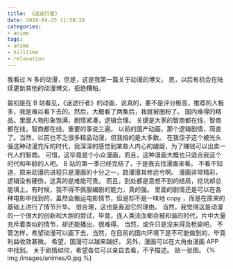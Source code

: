 ```yaml
---
title: 《迷途行者》
date: 2018-04-25 11:58:28
categories:
- anime
tags:
- anime
- killtime
- relaxation
---
```

我看过 N 多的动漫，但是，这是我第一篇关于动漫的博文。
恩，以后有机会在陆续更新其他的动漫博文，拒绝糟粕。
 <!-- more -->
 最初是在 B 站看见，《迷途行者》的动画，说真的，要不是评分极高，推荐的人极多，我是难以看下去的。然后，大概看了两集后，我就被圈粉了。
 国内难得的精品。里面人物形象饱满，剧情紧凑，逻辑合理。
 关键是大家的智商都在线，智商都在线，智商都在线。重要的事说三遍。
 以前的国产动画，那个逻辑剧情，简直了。当然，以前也不乏很多精品动漫，但我指的是大多数。
 在我侄子这个被光头强这种动漫充斥的时代，我深深的感觉到某些人内心的龌龊，为了赚钱可以出卖一代人的智商。
 可惜，这毕竟是个小众漫画，而且，这种漫画大概也只适合我这个时代和年龄的人吧。
 B 站的第一季已经完结了，于是我去找漫画来看。
 不看不知道，原来动漫的进程只是漫画的十分之一，路漫漫其修远兮啊。
 漫画非常精彩，逻辑没有硬伤，这真的是难能可贵。
 而且，到处都是意想不到的结局，挖坑却总能填上。有时候，我不得不佩服编剧的能力，真的强。
 里面的剧情还是可以在各种电影中找到的，虽然会搬运电影情节，但是却不是一味地 copy ，而是在原来的基础上进行了情节升华。
 很合理，这也是我追它的理由。
 当然，我觉得这是动漫的一个很大的创新和大胆的尝试，毕竟，连人类流血都会被和谐的时代，片中大量充斥着类似的情节，却还能播出，很难得。
 当然，或许只是没来得及枪毙吧。
 不管怎样，希望动漫可以画下去，当然，在目前的国内环境下是不可能做到的，毕竟利益收效甚微。
 希望，国漫可以越来越好。
 另外，漫画可以在大角虫漫画 APP 中找到。
 关于剧情如何，希望各位可以亲自去看，不予描述。
 贴一张图。
 {% img /images/animes/0.jpg %}
